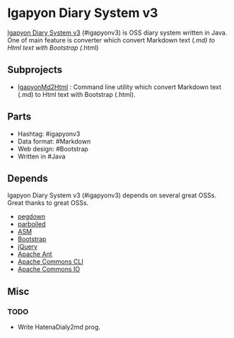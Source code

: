 Igapyon Diary System v3
=======================

[Igapyon Diary System v3](https://github.com/igapyon/igapyonv3) (#igapyonv3) is OSS diary system written in Java.
One of main feature is converter which convert Markdown text (*.md) to Html text with Bootstrap (*.html)

## Subprojects
- [IgapyonMd2Html](https://github.com/igapyon/igapyonv3/blob/master/IgapyonMd2Html.md) : Command line utility which convert Markdown text (.md) to Html text with Bootstrap (.html).

## Parts 
- Hashtag: #‎igapyonv3‬
- Data format: ‪#‎Markdown
- Web design: ‪#‎Bootstrap‬
- Written in #‎Java

## Depends
Igapyon Diary System v3 (#igapyonv3) depends on several great OSSs. Great thanks to great OSSs.

- [pegdown](https://github.com/sirthias/pegdown)
- [parboiled](https://github.com/sirthias/parboiled)
- [ASM](http://asm.ow2.org/)
- [Bootstrap](http://getbootstrap.com/)
- [jQuery](https://jquery.com/)
- [Apache Ant](http://ant.apache.org/)
- [Apache Commons CLI](https://commons.apache.org/proper/commons-cli/)
- [Apache Commons IO](https://commons.apache.org/proper/commons-io/)

## Misc
### TODO

- Write HatenaDialy2md prog.
